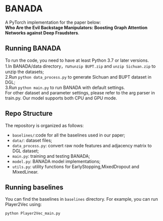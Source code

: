 # BANADA

A PyTorch implementation for the paper below:   
**Who Are the Evil Backstage Manipulators: Boosting Graph Attention Networks against Deep Fraudsters**.


## Running BANADA
To run the code, you need to have at least Python 3.7 or later versions.  
1.In BANADA/data directory，run`unzip BUPT.zip` and `unzip Sichuan.zip` to unzip the datasets;  
2.Run `python data_process.py` to generate Sichuan and BUPT dataset in DGL;  
3.Run `python main.py` to run BANADA with default settings.  
For other dataset and parameter settings, please refer to the arg parser in train.py. Our model supports both CPU and GPU mode.  

## Repo Structure
The repository is organized as follows:
- `baselines/`:code for all the baselines used in our paper;  
- `data/`: dataset files;  
- `data_process.py`: convert raw node features and adjacency matrix to DGL dataset;
- `main.py`: training and testing BANADA;
- `model.py`: BANADA model implementations;
- `utils.py`: utility functions for EarlyStopping,MixedDropout and MixedLinear.  


## Running baselines
You can find the baselines in `baselines` directory. For example, you can run Player2Vec using:
```bash
python Player2Vec_main.py 
```

  